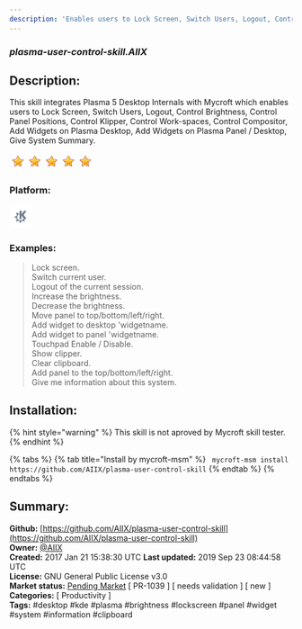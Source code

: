 ```yaml
---
description: 'Enables users to Lock Screen, Switch Users, Logout, Control Brightness, Control Panel Positions, Con'
---
```


### _plasma-user-control-skill.AIIX_  
## Description:  
This skill integrates Plasma 5 Desktop Internals with Mycroft which enables users to Lock Screen, Switch Users, Logout, Control Brightness, Control Panel Positions, Control Klipper, Control Work-spaces, Control Compositor, Add Widgets on Plasma Desktop, Add Widgets on Plasma Panel / Desktop, Give System Summary.  
  
![](../.gitbook/assets/star.png)![](../.gitbook/assets/star.png)![](../.gitbook/assets/star.png)![](../.gitbook/assets/star.png)![](../.gitbook/assets/star.png)  
  
### Platform:  
 ![plasmoid](../.gitbook/assets/kde.png)   
### Examples:  
> Lock screen.  
> Switch current user.  
> Logout of the current session.  
> Increase the brightness.  
> Decrease the brightness.  
> Move panel to top/bottom/left/right.  
> Add widget to desktop 'widgetname.  
> Add widget to panel 'widgetname.  
> Touchpad Enable / Disable.  
> Show clipper.  
> Clear clipboard.  
> Add panel to the top/bottom/left/right.  
> Give me information about this system.  
  
## Installation:  
{% hint style="warning" %}
This skill is not aproved by Mycroft skill tester.
{% endhint %}
    
{% tabs %}
{% tab title="Install by mycroft-msm" %}
``` mycroft-msm install https://github.com/AIIX/plasma-user-control-skill```
{% endtab %}
  {% endtabs %}
    
## Summary:  
**Github:** [https://github.com/AIIX/plasma-user-control-skill](https://github.com/AIIX/plasma-user-control-skill)  
**Owner:** [@AIIX](https://github.com/AIIX)  
**Created:** 2017 Jan 21 15:38:30 UTC  **Last updated:** 2019 Sep 23 08:44:58 UTC  
**License:** GNU General Public License v3.0  
**Market status:** [Pending Market](https://market.mycroft.ai/skill/) [ PR-1039 ] [ needs validation ] [ new ]  
**Categories:** [ Productivity ]   
**Tags:** \#desktop \#kde \#plasma \#brightness \#lockscreen \#panel \#widget \#system \#information \#clipboard   
